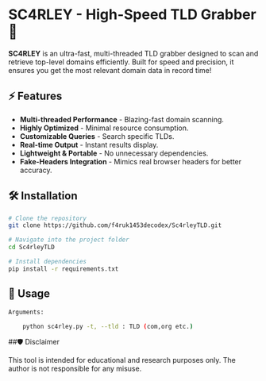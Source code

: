 # SC4RLEY - High-Speed TLD Grabber 🚀

**SC4RLEY** is an ultra-fast, multi-threaded TLD grabber designed to scan and retrieve top-level domains efficiently. Built for speed and precision, it ensures you get the most relevant domain data in record time!

## ⚡ Features

- **Multi-threaded Performance** - Blazing-fast domain scanning.
- **Highly Optimized** - Minimal resource consumption.
- **Customizable Queries** - Search specific TLDs.
- **Real-time Output** - Instant results display.
- **Lightweight & Portable** - No unnecessary dependencies.
- **Fake-Headers Integration** - Mimics real browser headers for better accuracy.

## 🛠️ Installation

```bash
# Clone the repository
git clone https://github.com/f4ruk1453decodex/Sc4rleyTLD.git

# Navigate into the project folder
cd Sc4rleyTLD

# Install dependencies
pip install -r requirements.txt
```
## 🚀 Usage
```bash
Arguments:

    python sc4rley.py -t, --tld : TLD (com,org etc.)
```
##🛡️ Disclaimer

This tool is intended for educational and research purposes only. The author is not responsible for any misuse.
